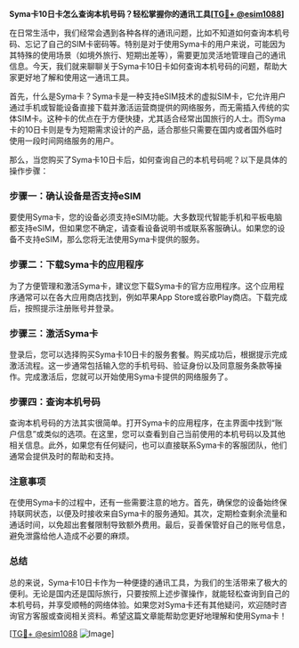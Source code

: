 **Syma卡10日卡怎么查询本机号码？轻松掌握你的通讯工具[[TG💪+ @esim1088](https://t.me/s/esim1088)]**

在日常生活中，我们经常会遇到各种各样的通讯问题，比如不知道如何查询本机号码、忘记了自己的SIM卡密码等。特别是对于使用Syma卡的用户来说，可能因为其特殊的使用场景（如境外旅行、短期出差等），需要更加灵活地管理自己的通讯信息。今天，我们就来聊聊关于Syma卡10日卡如何查询本机号码的问题，帮助大家更好地了解和使用这一通讯工具。

首先，什么是Syma卡？Syma卡是一种支持eSIM技术的虚拟SIM卡，它允许用户通过手机或智能设备直接下载并激活运营商提供的网络服务，而无需插入传统的实体SIM卡。这种卡的优点在于方便快捷，尤其适合经常出国旅行的人士。而Syma卡的10日卡则是专为短期需求设计的产品，适合那些只需要在国内或者国外临时使用一段时间网络服务的用户。

那么，当您购买了Syma卡10日卡后，如何查询自己的本机号码呢？以下是具体的操作步骤：

### 步骤一：确认设备是否支持eSIM

要使用Syma卡，您的设备必须支持eSIM功能。大多数现代智能手机和平板电脑都支持eSIM，但如果您不确定，请查看设备说明书或联系客服确认。如果您的设备不支持eSIM，那么您将无法使用Syma卡提供的服务。

### 步骤二：下载Syma卡的应用程序

为了方便管理和激活Syma卡，建议您下载Syma卡的官方应用程序。这个应用程序通常可以在各大应用商店找到，例如苹果App Store或谷歌Play商店。下载完成后，按照提示注册账号并登录。

### 步骤三：激活Syma卡

登录后，您可以选择购买Syma卡10日卡的服务套餐。购买成功后，根据提示完成激活流程。这一步通常包括输入您的手机号码、验证身份以及同意服务条款等操作。完成激活后，您就可以开始使用Syma卡提供的网络服务了。

### 步骤四：查询本机号码

查询本机号码的方法其实很简单。打开Syma卡的应用程序，在主界面中找到“账户信息”或类似的选项。在这里，您可以查看到自己当前使用的本机号码以及其他相关信息。此外，如果您有任何疑问，也可以直接联系Syma卡的客服团队，他们通常会提供及时的帮助和支持。

### 注意事项

在使用Syma卡的过程中，还有一些需要注意的地方。首先，确保您的设备始终保持联网状态，以便及时接收来自Syma卡的服务通知。其次，定期检查剩余流量和通话时间，以免超出套餐限制导致额外费用。最后，妥善保管好自己的账号信息，避免泄露给他人造成不必要的麻烦。

### 总结

总的来说，Syma卡10日卡作为一种便捷的通讯工具，为我们的生活带来了极大的便利。无论是国内还是国际旅行，只要按照上述步骤操作，就能轻松查询到自己的本机号码，并享受顺畅的网络体验。如果您对Syma卡还有其他疑问，欢迎随时咨询官方客服或查阅相关资料。希望这篇文章能帮助您更好地理解和使用Syma卡！

[[TG💪+ @esim1088](https://t.me/s/esim1088) ![Image](https://i.postimg.cc/4NQfJmqS/Snipaste-2025-05-13-00-14-12.png)]